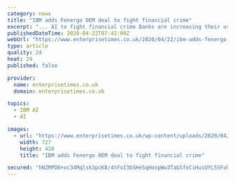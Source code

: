 ```yaml
---
category: news
title: "IBM adds Fenergo OEM deal to fight financial crime"
excerpt: "... AI to fight financial crime Banks are increasing their use of AI to fight financial crime. It allows them to spot patterns across the vast amounts of data they hold and piece together often complex crimes. IBM has unsurprisingly, therefore, built its RegTech products on Watson. With Watson also available on IBM’s Z platform, it is an ..."
publishedDateTime: 2020-04-22T07:41:00Z
webUrl: "https://www.enterprisetimes.co.uk/2020/04/22/ibm-adds-fenergo-oem-deal-to-fight-financial-crime/"
type: article
quality: 24
heat: 24
published: false

provider:
  name: enterprisetimes.co.uk
  domain: enterprisetimes.co.uk

topics:
  - IBM AI
  - AI

images:
  - url: "https://www.enterprisetimes.co.uk/wp-content/uploads/2020/04/fbi-financial-crime.jpg"
    width: 727
    height: 410
    title: "IBM adds Fenergo OEM deal to fight financial crime"

secured: "hNZMPDO+xc34Mqlsk3pcK8/4tFoI3bSHeSqHoopWw3TaGSfoCiHuiUYL5SFuUIvuYh+SusmUZSn3whfW+eJZn7lJTOU+JPqsKGCuuzPJyeik+h9x54QMriKk9xIDm1LEvAILiYLRBkrI4aYBMrO8FV5HVgn3+hjW4IHj/u0Fz33OEX13vkHyhs2aWEnhQhN0Zv2Dhv8c4ibSeylOl4bAGfGdtXFpX6pJQC4QgcNwcx1NSFAL7jljSu4QhctAGDmWHs4zs9s4vIX2rs7hTEndHD0fH1Cr6WlxSNbx4fIlRIQP6gEIqVLFYxfMHth5H33w;G9vPSjAAHXAaX2QOeKlh5Q=="
---
```


